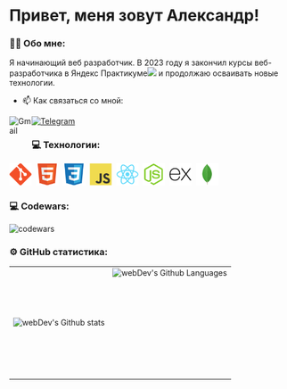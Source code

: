 # Привет, меня зовут Александр!

### :man_technologist: Обо мне:

Я начинающий веб разработчик. В 2023 году я закончил курсы веб-разработчика в Яндекс Практикуме<img src="https://media.giphy.com/media/WUlplcMpOCEmTGBtBW/giphy.gif" width="30px"> и продолжаю осваивать новые технологии.

- :mailbox: Как связаться со мной:

[<img src="https://cdn-icons-png.flaticon.com/512/5968/5968534.png" align="left" width="40" height="40" alt="Gmail">]()
[<img src="https://cdn-icons-png.flaticon.com/512/2111/2111646.png" width="40" height="40" alt="Telegram">]()

### 💻 Технологии:

<div>
  <img src="https://github.com/devicons/devicon/blob/master/icons/git/git-original.svg" title="git" alt="git" width="40" height="40"/>&nbsp
  <img src="https://github.com/devicons/devicon/blob/master/icons/html5/html5-original.svg" title="html5" alt="html5" width="40" height="40"/>&nbsp
  <img src="https://github.com/devicons/devicon/blob/master/icons/css3/css3-original.svg" title="css" alt="css" width="40" height="40"/>&nbsp
  <img src="https://github.com/devicons/devicon/blob/master/icons/javascript/javascript-original.svg" title="javascript" alt="javascript" width="40" height="40"/>&nbsp
  <img src="https://github.com/devicons/devicon/blob/master/icons/react/react-original.svg" title="reactjs" alt="reactjs" width="40" height="40"/>&nbsp
  <img src="https://github.com/devicons/devicon/blob/master/icons/nodejs/nodejs-original.svg" title="nodejs" alt="nodejs" width="40" height="40"/>&nbsp
  <img src="https://github.com/devicons/devicon/blob/master/icons/express/express-original.svg" title="express" alt="express" width="40" height="40"/>&nbsp
  <img src="https://github.com/devicons/devicon/blob/master/icons/mongodb/mongodb-original.svg" title="mongodb" alt="mongodb" width="40" height="40"/>&nbsp
</div>

### 💻 Codewars:

![codewars](https://www.codewars.com/users/Alexander%20Sultanaev/badges/large)

### ⚙️ GitHub статистика:

<table>
  <tr>
    <td>
      <img align="left" src="http://github-readme-streak-stats.herokuapp.com?user=Alexander-Sultanaev&theme=dark&background=000000" alt="webDev's Github stats" />
    </td>
    <td>
      <img height="195px" align="right" alt="webDev's Github Languages" src="https://github-readme-stats-sigma-five.vercel.app/api/top-langs/?username=Alexander-Sultanaev&layout=compact&theme=vision-friendly-dark" />
    </td>
  </tr>
</table>
